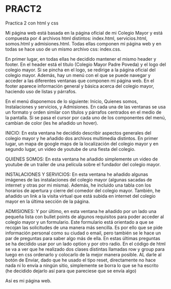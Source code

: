 # PRACT2
Practica 2 con html y css

Mi página web está basada en la página oficial de mi Colegio Mayor y está compuesta por 4 archivos html distintos: index.html, servicios.html, somos.html y admisiones.html. Todas ellas componen mi página web y en todas se hace uso de un mismo archivo css: index.css. 

En primer lugar, en todas ellas he decidido mantener el mismo header y footer. En el header está el título (Colegio Mayor Padre Poveda) y el logo del colegio mayor. Si se pincha en el logo, se redirige a la página oficial del colegio mayor. Además, hay un menú con el que se puede navegar y acceder a las diferentes ventanas que componen mi página web. En el footer aparece información general y básica acerca del colegio mayor, haciendo uso de listas y párrafos.

En el menú disponemos de lo siguiente: Inicio, Quienes somos, Instalaciones y servicios, y Admisiones. En cada una de las ventanas se usa un formato y orden similar con títulos y párrafos centrados en el medio de la pantalla. Si se pasa el cursor por cada uno de los componentes del menú, cambian de color (les he añadido un hover).

INICIO:
En esta ventana he decidido describir aspectos generales del colegio mayor y he añadido dos archivos multimedia distintos. En primer lugar, un mapa de google maps de la localización del colegio mayor y en segundo lugar, un video de youtube de una fiesta del colegio.

QUIENES SOMOS:
En esta ventana he añadido simplemente un video de youtube de un trailer de una película sobre el fundador del colegio mayor.

INSTALACIONES Y SERVICIOS:
En esta ventana he añadido algunas imágenes de las instalaciones del colegio mayor (algunas sacadas de internet y otras por mi misma). Además, he incluido una tabla con los horarios de apertura y cierre del comedor del colegio mayor. También, he añadido un link a la visita virtual que está subida en internet del colegio mayor en la última sección de la página.

ADMISIONES:
Y por último, en esta ventana he añadido por un lado una pequeña lista con bullet points de algunos requisitos para poder acceder al colegio mayor y un formulario. Este formulario está orientado a que se recojan las solicitudes de una manera más sencilla. Es por ello que se pide información personal como su ciudad o email, pero también se le hace un par de preguntas para saber algo más de ella. En estas últimas preguntas se ha decidido usar por un lado option y por otro radio. En el código de html se va a ver que he realizado dos clases distintas llamadas row y group para luego en css ordenarlo y colocarlo de la mejor manera posible. AL darle al botón de Enviar, dado que he usado el tipo reset, directamente no hace nada ni lo envía a ningún sitio, simplemente se borra lo que se ha escrito (he decidido dejarlo así para que pareciese que se envía algo)

Así es mi página web.
